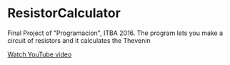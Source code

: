 # ResistorCalculator
Final Project of "Programacion", ITBA 2016. The program lets you make a circuit of resistors and it calculates the Thevenin

[Watch YouTube video](https://www.youtube.com/watch?v=30qZcaUGGkQ)
